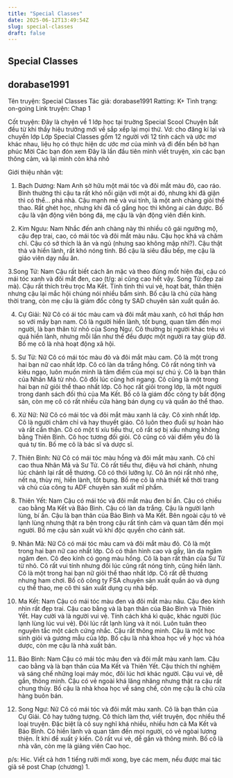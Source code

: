 ```yaml
---
title: "Special Classes"
date: 2025-06-12T13:49:54Z
slug: special-classes
draft: false
---
```


## Special Classes

## dorabase1991

Tên truyện: Special Classes
Tác giả: dorabase1991
Ratting: K+
Tình trạng: on-going
Link truyện: Chap 1
 
Cốt truyện: 
Đây là chyện về 1 lớp học tại truờng Special Scool
Chuyện bắt đều từ khi thầy hiệu trưởng mới về sắp xếp lại mọi thứ. Vd: cho đăng kí lại và chuyển lớp
Lớp Special Classes gồm 12 người với 12 tính cách và ước mơ khác nhau, liệu họ có thực hiện dc ước mơ của mình và đi đến bến bờ hạn phúc
Mời Các bạn đón xem
Đây là lần đầu tiên mình viết truyện, xin các bạn thông cảm, vả lại mình còn khá nhỏ
 
Giới thiệu nhân vật:
 
 1. Bạch Dương: Nam
Anh sờ hữu một mái tóc và đôi mắt màu đỏ, cao ráo. Bình thường thì cậu ta rất khó nổi giận với một ai đó, nhưng khi đã giận thì có thể... phá nhà. Cậu mạnh mẽ và vui tính, là một anh chàng giỏi thể thao. Rất ghét học, nhưng khi đã cố gắng học thì không ai cản được. Bố cậu là vận động viên bóng đá, mẹ cậu là vận động viên điền kinh.
 
 2. Kim Ngưu: Nam
Nhắc đến anh chàng này thì nhiều cô gái ngưỡng mộ, cậu đẹp trai, cao, có mái tóc và đôi mắt màu nâu. Cậu học khá và chăm chỉ. Cậu có sở thích là ăn và ngủ (nhưng sao không mập nhỉ?). Cậu thật thà và hiền lành, rất khó nóng tính. Bố cậu là siêu đầu bếp, mẹ cậu là giáo viên dạy nấu ăn.
 
 3.Song Tử: Nam
Cậu rất biết cách ăn mặc và theo đúng mốt hiện đại, cậu có mái tóc xanh và đôi mắt đen, cao (t/g: ai cũng cao hết vậy. Song Tử:đẹp zai mà). Cậu rất thích trêu trọc Ma Kết. Tính tình thì vui vẻ, hoạt bát, thân thiện nhưng cậu lại mắc hội chúng nói nhiều bẩm sinh. Bố cậu là chủ cửa hàng thời trang, còn mẹ cậu là giám đốc công ty SAD chuyên sản xuất quần áo.
 
 4. Cự Giải: Nữ
Cô có ái tóc màu cam và đôi mắt màu xanh, cô hơi thấp hơn so với mấy bạn nam. Cô là người hiền lành, tốt bụng, quan tâm đến mọi người, là bạn thân từ nhỏ của Song Ngư. Cô thường bị người khác trêu vì quá hiền lành, nhưng mỗi lần như thế đều được một người ra tay giúp đỡ. Bố mẹ cô là nhà hoạt động xã hội.
 
 5. Sư Tử: Nữ
Cô có mái tóc màu đỏ và đôi mắt màu cam. Cô là một trong hai bạn nữ cao nhất lớp. Cô có làn da trắng hồng. Cô rất nóng tính và kiêu ngạo, luôn muốn mình là tâm điểm của mọi sự chú ý. Cô là bạn thân của Nhân Mã từ nhỏ. Cô đôi lúc cũng hơi ngang. Cô cũng là một trong hai bạn nữ giỏi thể thao nhất lớp. Cô học rất giỏi trong lớp, là một người trong danh sách đối thủ của Ma Kết. Bố cô là giám đốc công ty bất động sản, còn mẹ cô có rất nhiều cửa hàng bán dụng cụ và quần áo thể thao.
 
 6. Xử Nữ: Nữ
Cô có mái tóc và đôi mắt màu xanh lá cây. Cô xinh nhất lớp. Cô là người chăm chỉ và hay thuyết giáo. Cô luôn theo đuổi sự hoàn hảo và rất cẩn thận. Cô có một tí xíu tiểu thư, cô rất sợ bị xấu nhưng không bằng Thiên Bình. Cô học tương đối giỏi. Cô cũng có vài điểm yếu đó là quá tự tin. Bố mẹ cô là bác sĩ và dược sĩ.
 
 7. Thiên Bình: Nữ
Cô có mái tóc màu hồng và đôi mắt màu xanh. Cô chỉ cao thua Nhân Mã và Sư Tử. Cô rất tiểu thư, điệu và hơi chảnh, nhưng lúc chảnh lại rất dễ thương. Cô có thói lưỡng lự. Cô ăn nói rất nhỏ nhẹ, nết na, thùy mị, hiền lành, tốt bụng. Bố mẹ cô là nhà thiết kế thời trang và chủ của công tu ADF chuyên sản xuất mĩ phẩm.
 
 8. Thiên Yết: Nam
Cậu có mái tóc và đôi mắt màu đen bí ẩn. Cậu có chiều cao bằng Ma Kết và Bảo Bình. Cậu có làn da trắng. Cậu là người lạnh lùng, bí ẩn. Cậu là bạn thân của Bảo Bình và Ma Kết. Bên ngoài cậu tỏ vẻ lạnh lùng nhưng thật ra bên trong cậu rất tình cảm và quan tâm đến mọi người. Bố mẹ cậu sản xuất vũ khí độc quyền cho cảnh sát.
 
 9. Nhân Mã: Nữ
Cô có mái tóc màu cam và đôi mắt màu đỏ. Cô là một trong hai bạn nữ cao nhất lớp. Cô có thân hình cao và gầy, làn da ngăm ngăm đen.  Cô đeo kính có gọng màu hồng. Cô là bạn rất thân của Sư Tử từ nhỏ. Cô rất vui tính nhưng đôi lúc cũng rất nóng tính, cũng hiền lành. Cô là một trong hai bạn nữ giỏi thể thao nhất lớp. Cô rất dễ thương nhưng ham chơi. Bố cô công ty FSA chuyên sản xuất quần áo và dụng cụ thể thao, mẹ cô thì sản xuất dụng cụ nhà bếp.
 
 10. Ma Kết: Nam
Cậu có mái tóc màu đen và đôi mắt màu nâu. Cậu đeo kính nhìn rất đẹp trai. Cậu cao bằng và là bạn thân của Bảo Bình và Thiên Yết. Hay cười và là người vui vẻ. Tính cách khá kì quặc, khác người (lúc lạnh lùng lúc vui vẻ). Đôi lúc rất lạnh lùng và ít nói. Luôn tuân theo nguyên tắc một cách cứng nhắc. Cậu rất thông minh. Cậu là một học sinh giỏi và gương mẫu của lớp. Bố cậu là nhà khoa học về y học và hóa dược, còn mẹ cậu là nhà xuất bản.
 
 11. Bảo Bình: Nam
Cậu có mái tóc màu đen và đôi mắt màu xanh lam. Cậu cao bằng và là bạn thân của Ma Kết và Thiên Yết. Cậu thích thí nghiệm và sáng chế những loại máy móc, đôi lúc hơi khác người. Cậu vui vẻ, dễ gần, thông minh. Cậu có vẻ ngoài khá lăng nhăng nhưng thật ra cậu rất chung thủy. Bố cậu là nhà khoa học về sáng chế, còn mẹ cậu là chủ cửa hàng buôn bán.
 
12. Song Ngư: Nữ
Cô có mái tóc và đôi mắt màu xanh. Cô là bạn thân của Cự Giải. Cô hay tưởng tượng. Cô thích làm thơ, viết truyện, đọc nhiều thể loại truyện. Đặc biệt là cô suy nghĩ khá nhiều, nhiều hơn cả Ma Kết và Bảo Bình. Cô hiền lành và quan tâm đến mọi người, có vẻ ngòai lương thiện. Ít khi đề xuất ý kiến. Cô rất vui vẻ, dễ gần và thông minh. Bố cô là nhà văn, còn mẹ là giảng viên Cao học.
 
p/s: Hic. Viết cả hơn 1 tiếng rưỡi mới xong, bye các mem, nếu được mai tác giả sẽ post Chap (chương) 1.